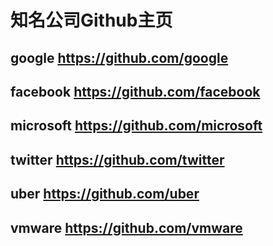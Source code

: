 # 知名公司Github主页
## google https://github.com/google

## facebook https://github.com/facebook

## microsoft https://github.com/microsoft

## twitter https://github.com/twitter

## uber https://github.com/uber

## vmware https://github.com/vmware
